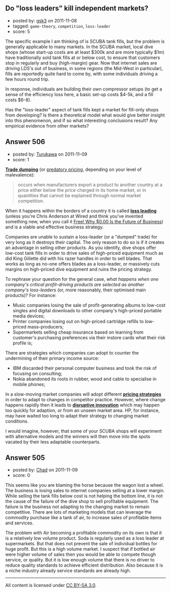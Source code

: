 ## Do "loss leaders" kill independent markets?

- posted by: [gsk3](https://stackexchange.com/users/-1/21-gsk3) on 2011-11-08
- tagged: `game-theory`, `competition`, `loss-leader`
- score: 5

The specific example I am thinking of is SCUBA tank fills, but the problem is generally applicable to many markets.  In the SCUBA market, local dive shops (whose start-up costs are at least \$300k and are more typically \$1m) have traditionally sold tank fills at or below cost, to ensure that customers stop in regularly and buy (high-margin) gear.  Now that internet sales are driving LDS's out of business, in some regions (the Mid-West in particular), fills are reportedly quite hard to come by, with some individuals driving a few hours round trip.

In response, individuals are building their own compressor setups (to get a sense of the efficiency loss here, a basic set-up costs \$4-5k, and a fill costs \$6-8).

Has the "loss-leader" aspect of tank fills kept a market for fill-only shops from developing?  Is there a theoretical model what would give better insight into this phenomenon, and if so what interesting conclusions result?  Any empirical evidence from other markets?


## Answer 506

- posted by: [Turukawa](https://stackexchange.com/users/-1/48-turukawa) on 2011-11-09
- score: 1

<p><strong><a href="http://en.wikipedia.org/wiki/Dumping_%28pricing_policy%29" rel="nofollow">Trade dumping</a></strong> (or <a href="http://en.wikipedia.org/wiki/Predatory_pricing" rel="nofollow">predatory pricing</a>, depending on your level of malevalence):</p>

<blockquote>
  <p>occurs when manufacturers export a product to another country at a
  price either below the price charged in its home market, or in
  quantities that cannot be explained through normal market competition.</p>
</blockquote>

<p>When it happens within the borders of a country it is called <strong><a href="http://en.wikipedia.org/wiki/Loss_leader" rel="nofollow">loss leading</a></strong> (unless you're Chris Anderson at Wired and think you've invented something new, when you call it <a href="http://www.wired.com/techbiz/it/magazine/16-03/ff_free?currentPage=all" rel="nofollow">Free! Why $0.00 Is the Future of Business</a>) and is a viable and effective business strategy.</p>

<p>Companies are unable to sustain a loss-leader (or a "dumped" trade) for very long as it destroys their capital.  The only reason to do so is if it creates an advantage in selling other products.  As you identify, dive shops offer low-cost tank fills in order to drive sales of high-priced equipment much as did King Gillette did with his razer handles in order to sell blades.  That works as long as no-one offers blades as a loss-leader, or massively cuts margins on high-priced dive equipment and ruins the pricing strategy.</p>

<p>To rephrase your question for the general case, <em>what happens when one company's critical profit-driving products are selected as another company's loss-leaders</em> (or, more reasonably, their optimised main products)?  For instance:</p>

<ul>
<li>Music companies losing the sale of profit-generating albums to low-cost singles and digital downloads to other company's high-priced portable media devices;</li>
<li>Printer companies losing out on high-priced cartridge refills to low-priced mass-producers;</li>
<li>Supermarkets selling cheap insurance based on learning from customer's purchasing preferences via their instore cards what their risk profile is;</li>
</ul>

<p>There are strategies which companies can adopt to counter the undermining of their primary income source:</p>

<ul>
<li>IBM discarded their personal computer business and took the risk of focusing on consulting;</li>
<li>Nokia abandoned its roots in rubber, wood and cable to specialise in mobile phones;</li>
</ul>

<p>In a slow-moving market companies will adopt different <strong><a href="http://en.wikipedia.org/wiki/Pricing_strategies" rel="nofollow">pricing strategies</a></strong> in order to adapt to changes in competitor practice.  However, where change happens rapidly then it leads to <strong><a href="http://en.wikipedia.org/wiki/Disruptive_technology" rel="nofollow">disruptive innovation</a></strong> which may happen too quickly for adaption, or from an unseen market area.  HP, for instance, may have waited too long to adapt their strategy to changing market conditions.</p>

<p>I would imagine, however, that some of your SCUBA shops will experiment with alternative models and the winners will then move into the spots vacated by their less adaptable counterparts.</p>



## Answer 505

- posted by: [Chad](https://stackexchange.com/users/-1/133-chad) on 2011-11-09
- score: 0

This seems like you are blaming the horse because the wagon lost a wheel.  The business is losing sales to internet companies selling at a lower margin. While selling the tank fills below cost is not helping the bottom line, it is not the cause of the failure of the dive shop to sell profitable equipment.  The failure is the business not adapting to the changing market to remain competitive.  There are lots of marketing models that can leverage the commodity purchase like a tank of air, to increase sales of profitable items and services.  

The problem with Air becoming a profitable commodity on its own is that it is a relatively low volume product.  Soda is regularly used as a loss leader at supermarkets.  But that does not prevent the sale of individual bottles for huge profit.  But this is a high volume market.  I suspect that if bottled air were higher volume of sales then you would be able to compete though service, or quality.  But it is low enough volume that there is no driver to reduce quality standards to achieve efficient distribution.  Also because it is a niche industry already service standards are already high.  



---

All content is licensed under [CC BY-SA 3.0](https://creativecommons.org/licenses/by-sa/3.0/).

